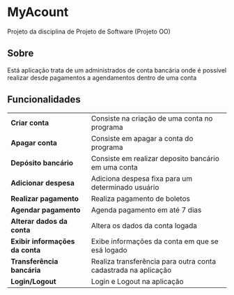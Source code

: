 # MyAcount
Projeto da disciplina de Projeto de Software (Projeto OO)
<h2>Sobre</h2>
Está aplicação trata de um administrados de conta bancária onde é possível realizar desde pagamentos a agendamentos dentro de uma conta
<h2>Funcionalidades</h2>
<table>
  <tr>
    <td><b>Criar conta</b></td>
    <td>Consiste na criação de uma conta no programa</td>
  </tr>
  <tr>
    <td><b>Apagar conta</b></td>
    <td>Consiste em apagar a conta do programa</td>
  </tr>
  <tr>
    <td><b>Depósito bancário</b></td>
    <td>Consiste em realizar deposito bancário em uma conta</td>
  </tr>
  <tr>
    <td><b>Adicionar despesa</b></td>
    <td>Adiciona despesa fixa para um determinado usuário</td>
  </tr>
  <tr>
    <td><b>Realizar pagamento</b></td>
    <td>Realiza pagamento de boletos</td>
  </tr>
  <tr>
    <td><b>Agendar pagamento</b></td>
    <td>Agenda pagamento em até 7 dias</td>
  </tr>
  <tr>
    <td><b>Alterar dados da conta</b></td>
    <td>Altera os dados da conta logada</td>
  </tr>
  <tr>
    <td><b>Exibir informações da conta</b></td>
    <td>Exibe informações da conta em que se esá logado</td>
  </tr>
  <tr>
    <td><b>Transferência bancária</b></td>
    <td>Realiza transferência para outra conta cadastrada na aplicação</td>
  </tr>
  <tr>
    <td><b>Login/Logout</b></td>
    <td>Login e Logout na aplicação</td>
  </tr>
